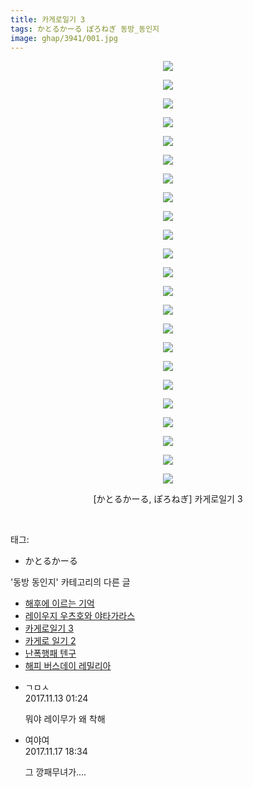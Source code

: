 ```yaml
---
title: 카게로일기 3
tags: かとるかーる ぽろねぎ 동방_동인지
image: ghap/3941/001.jpg
---
```

<div class="article">
<p style="text-align: center; clear: none; float: none;"><img src="{{ site.nasurl }}/ghap/3941/001.jpg"/></p>
<p style="text-align: center; clear: none; float: none;"><img src="{{ site.nasurl }}/ghap/3941/002.jpg"/></p>
<p style="text-align: center; clear: none; float: none;"><img src="{{ site.nasurl }}/ghap/3941/003.jpg"/></p>
<p style="text-align: center; clear: none; float: none;"><img src="{{ site.nasurl }}/ghap/3941/004.jpg"/></p>
<p style="text-align: center; clear: none; float: none;"><img src="{{ site.nasurl }}/ghap/3941/005.jpg"/></p>
<p style="text-align: center; clear: none; float: none;"><img src="{{ site.nasurl }}/ghap/3941/006.jpg"/></p>
<p style="text-align: center; clear: none; float: none;"><img src="{{ site.nasurl }}/ghap/3941/007.jpg"/></p>
<p style="text-align: center; clear: none; float: none;"><img src="{{ site.nasurl }}/ghap/3941/008.jpg"/></p>
<p style="text-align: center; clear: none; float: none;"><img src="{{ site.nasurl }}/ghap/3941/009.jpg"/></p>
<p style="text-align: center; clear: none; float: none;"><img src="{{ site.nasurl }}/ghap/3941/010.jpg"/></p>
<p style="text-align: center; clear: none; float: none;"><img src="{{ site.nasurl }}/ghap/3941/011.jpg"/></p>
<p style="text-align: center; clear: none; float: none;"><img src="{{ site.nasurl }}/ghap/3941/012.jpg"/></p>
<p style="text-align: center; clear: none; float: none;"><img src="{{ site.nasurl }}/ghap/3941/013.jpg"/></p>
<p style="text-align: center; clear: none; float: none;"><img src="{{ site.nasurl }}/ghap/3941/014.jpg"/></p>
<p style="text-align: center; clear: none; float: none;"><img src="{{ site.nasurl }}/ghap/3941/015.jpg"/></p>
<p style="text-align: center; clear: none; float: none;"><img src="{{ site.nasurl }}/ghap/3941/016.jpg"/></p>
<p style="text-align: center; clear: none; float: none;"><img src="{{ site.nasurl }}/ghap/3941/017.jpg"/></p>
<p style="text-align: center; clear: none; float: none;"><img src="{{ site.nasurl }}/ghap/3941/018.jpg"/></p>
<p style="text-align: center; clear: none; float: none;"><img src="{{ site.nasurl }}/ghap/3941/019.jpg"/></p>
<p style="text-align: center; clear: none; float: none;"><img src="{{ site.nasurl }}/ghap/3941/020.jpg"/></p>
<p style="text-align: center; clear: none; float: none;"><img src="{{ site.nasurl }}/ghap/3941/021.jpg"/></p>
<p style="text-align: center; clear: none; float: none;"><img src="{{ site.nasurl }}/ghap/3941/022.jpg"/></p>
<p style="text-align: center; clear: none; float: none;"><img src="{{ site.nasurl }}/ghap/3941/023.jpg"/></p>
<p style="text-align: center; clear: none; float: none;">[かとるかーる, ぽろねぎ] 카게로일기 3</p>
<p><br/></p>
</div><div class="tagTrail">
<p>태그: </p>
<ul>
<li>かとるかーる</li>
</ul>
</div><div class="another">
<p>'동방 동인지' 카테고리의 다른 글</p>
<ul>
<li><a href="/2017-11-06-ghap_3943">해후에 이르는 기억</a></li>
<li><a href="/2017-11-06-ghap_3942">레이우지 우츠호와 야타가라스</a></li>
<li><a href="/2017-11-06-ghap_3941">카게로일기 3</a></li>
<li><a href="/2017-11-06-ghap_3940">카게로 일기 2</a></li>
<li><a href="/2017-10-30-ghap_3936">난폭행패 텐구</a></li>
<li><a href="/2017-10-30-ghap_3935">해피 버스데이 레밀리아</a></li>
</ul>
</div><div class="cb_module cb_fluid">
<div class="cb_wrt cb_profile">
<div class="comment">
<ul>
<li class="cb_thumb_off" id="comment15128146">
<div class="cb_comment_area">
<div class="cb_info_area">
<div class="cb_section">
<span class="cb_nick_name">ㄱㅁㅅ</span>
</div>
<div class="cb_section">
<span class="cb_date">2017.11.13 01:24 </span>
</div>
</div>
<div class="cb_dsc_comment">
<p class="cb_dsc">
											뭐야 레이무가 왜 착해
										</p>
</div>
</div></li>
<li class="cb_thumb_off" id="comment15131468">
<div class="cb_comment_area">
<div class="cb_info_area">
<div class="cb_section">
<span class="cb_nick_name">여야여</span>
</div>
<div class="cb_section">
<span class="cb_date">2017.11.17 18:34 </span>
</div>
</div>
<div class="cb_dsc_comment">
<p class="cb_dsc">
											그 깡패무녀가....
										</p>
</div>
</div></li>
</ul>
</div>
</div><!-- commentList close -->
</div>